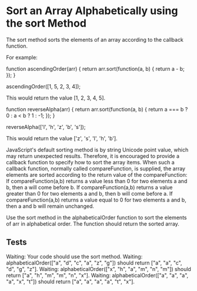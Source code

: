# Sort an Array Alphabetically using the sort Method

The sort method sorts the elements of an array according to the callback function.

For example:

function ascendingOrder(arr) {
return arr.sort(function(a, b) {
return a - b;
});
}

ascendingOrder([1, 5, 2, 3, 4]);

This would return the value [1, 2, 3, 4, 5].

function reverseAlpha(arr) {
return arr.sort(function(a, b) {
return a === b ? 0 : a < b ? 1 : -1;
});
}

reverseAlpha(['l', 'h', 'z', 'b', 's']);

This would return the value ['z', 's', 'l', 'h', 'b'].

JavaScript's default sorting method is by string Unicode point value, which may return unexpected results. Therefore, it is encouraged to provide a callback function to specify how to sort the array items. When such a callback function, normally called compareFunction, is supplied, the array elements are sorted according to the return value of the compareFunction: If compareFunction(a,b) returns a value less than 0 for two elements a and b, then a will come before b. If compareFunction(a,b) returns a value greater than 0 for two elements a and b, then b will come before a. If compareFunction(a,b) returns a value equal to 0 for two elements a and b, then a and b will remain unchanged.

Use the sort method in the alphabeticalOrder function to sort the elements of arr in alphabetical order. The function should return the sorted array.

## Tests

Waiting: Your code should use the sort method.
Waiting: alphabeticalOrder(["a", "d", "c", "a", "z", "g"]) should return ["a", "a", "c", "d", "g", "z"].
Waiting: alphabeticalOrder(["x", "h", "a", "m", "n", "m"]) should return ["a", "h", "m", "m", "n", "x"].
Waiting: alphabeticalOrder(["a", "a", "a", "a", "x", "t"]) should return ["a", "a", "a", "a", "t", "x"].
